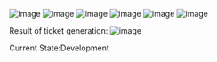 ![image](https://github.com/Danielken11/ExamForge/assets/105623990/4cf4ff29-5127-4ed6-8aca-d5ffec21ed4c)
![image](https://github.com/Danielken11/ExamForge/assets/105623990/50e46270-75da-4c55-8b1d-7c4a2efc0576)
![image](https://github.com/Danielken11/ExamForge/assets/105623990/25299520-fc81-472d-b42f-2307dbc1e0d6)
![image](https://github.com/Danielken11/ExamForge/assets/105623990/16a2de93-33d3-4ec7-b04b-842153edc063)
![image](https://github.com/Danielken11/ExamForge/assets/105623990/c2056fd7-5e93-4e4e-812c-4d4fc88cbe2d)
![image](https://github.com/Danielken11/ExamForge/assets/105623990/076ab8dd-f46c-4709-9bb9-08a25de34f7d)

Result of ticket generation:
![image](https://github.com/Danielken11/ExamForge/assets/105623990/311a69bf-cfae-4a29-b8ed-cafe2ab81c93)

Current State:Development
